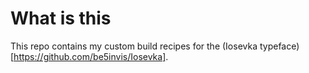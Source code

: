 # What is this
This repo contains my custom build recipes for the (Iosevka typeface)[https://github.com/be5invis/Iosevka].
